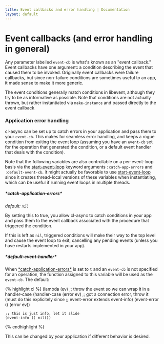 ```yaml
---
title: Event callbacks and error handling | Documentation
layout: default
---
```


Event callbacks (and error handling in general)
===============================================

Any parameter labelled `event-cb` is what's known as an "event callback." Event
callbacks have one argument: a condition describing the event that caused them
to be invoked. Originally event callbacks were failure callbacks, but since
non-failure conditions are sometimes useful to an app, it made sense to make it
more generic.

The event conditions generally match conditions in libevent, although they try
to be as informative as possible. Note that conditions are not actually thrown,
but rather instantiated via `make-instance` and passed directly to the event
callback.

<a id="application-error-handler"></a>
### Application error handling
cl-async can be set up to catch errors in your application and pass them to
your `event-cb`. This makes for seamless error handling, and keeps a rogue
condition from exiting the event loop (assuming you have an `event-cb` set for
the operation that generated the condition, or a default event handler that
deals with the condition).

Note that the following variables are also controllable on a per-event-loop
basis via the [start-event-loop](/cl-async/base#start-event-loop) keyword arguments
`:catch-app-errors` and `:default-event-cb`. It might actually be favorable to
use [start-event-loop](/cl-async/base#start-event-loop) since it creates thread-local versions
of these variables when instantiating, which can be useful if running event
loops in multiple threads.

<a id="catch-application-errors"></a>
##### \*catch-application-errors\*
_default: `nil`_

By setting this to true, you allow cl-async to catch conditions in your app and
pass them to the event callback associated with the procedure that triggered the
condition.

If this is left as `nil`, triggered conditions will make their way to the top
level and cause the event loop to exit, cancelling any pending events (unless
you have restarts implemented in your app).

<a id="default-event-handler"></a>
##### \*default-event-handler\*
When [\*catch-application-errors\*](#catch-application-errors) is set to `t`
and an `event-cb` is not specified for an operation, the function assigned to
this variable will be used as the `event-cb`. The default:

{% highlight cl %}
(lambda (ev)
  ;; throw the event so we can wrap it in a handler-case
  (handler-case (error ev)
    ;; got a connection error, throw it (must do this explicitely since
    ;; event-error extends event-info)
    (event-error () (error ev))

    ;; this is just info, let it slide
    (event-info () nil)))
{% endhighlight %}

This can be changed by your application if different behavior is desired.


